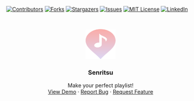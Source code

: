 [![Contributors][contributors-shield]][contributors-url]
[![Forks][forks-shield]][forks-url]
[![Stargazers][stars-shield]][stars-url]
[![Issues][issues-shield]][issues-url]
[![MIT License][license-shield]][license-url]
[![LinkedIn][linkedin-shield]][linkedin-url]

<!-- PROJECT LOGO -->
<br />
<p align="center">
  <a href="https://github.com/mtergel/senritsu">
    <img src="https://raw.githubusercontent.com/mtergel/senritsu/91cebaf79bde2103dfb71fe8db977c7a7354372c/public/static/layout/logo-svg.svg" alt="Logo" width="80" height="80">
  </a>

  <h3 align="center">Senritsu</h3>

  <p align="center">
    Make your perfect playlist!
    <br />
    <a href="https://senritsu.vercel.app/">View Demo</a>
    ·
    <a href="https://github.com/mtergel/senritsu/issues">Report Bug</a>
    ·
    <a href="https://github.com/mtergel/senritsu/issues">Request Feature</a>
  </p>
</p>


<!-- MARKDOWN LINKS & IMAGES -->
<!-- https://www.markdownguide.org/basic-syntax/#reference-style-links -->
[contributors-shield]: https://img.shields.io/github/contributors/othneildrew/Best-README-Template.svg?style=for-the-badge
[contributors-url]: https://github.com/mtergel/senritsu/contributors
[forks-shield]: https://img.shields.io/github/forks/othneildrew/Best-README-Template.svg?style=for-the-badge
[forks-url]: https://github.com/mtergel/senritsu/members
[stars-shield]: https://img.shields.io/github/stars/othneildrew/Best-README-Template.svg?style=for-the-badge
[stars-url]: https://github.com/mtergel/senritsu/stargazers
[issues-shield]: https://img.shields.io/github/issues/othneildrew/Best-README-Template.svg?style=for-the-badge
[issues-url]: https://github.com/mtergel/senritsu/issues
[license-shield]: https://img.shields.io/github/license/othneildrew/Best-README-Template.svg?style=for-the-badge
[license-url]: https://github.com/mtergel/senritsu/LICENSE.txt
[linkedin-shield]: https://img.shields.io/badge/-LinkedIn-black.svg?style=for-the-badge&logo=linkedin&colorB=555
[linkedin-url]: https://www.linkedin.com/in/tergel-munkhdelger-303977174/
[product-screenshot]: images/screenshot.png

